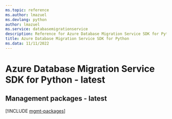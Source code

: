 ```yaml
---
ms.topic: reference
ms.author: lmazuel
ms.devlang: python
author: lmazuel
ms.service: databasemigrationservice
description: Reference for Azure Database Migration Service SDK for Python
title: Azure Database Migration Service SDK for Python
ms.data: 11/11/2022
---
```

# Azure Database Migration Service SDK for Python - latest

## Management packages - latest
[!INCLUDE [mgmt-packages](database-migration-service-mgmt-index.md)]